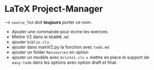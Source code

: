 # LaTeX Project-Manager
--> `source_TeX` doit **toujours** porter ce nom.

- Ajouter une commande pour écrire les exerices
- Mettre V2 dans le `README.md`
- ajouter `biblio.cls`.
- ajouter dans mainV2.py la fonction avec `todo.md`
- ajouter un folder `Ressources` en option
- ajouter un modèle avec `bristol.cls` + mettre en place le support de `easy-todo` dans les options avec option draft et final. 